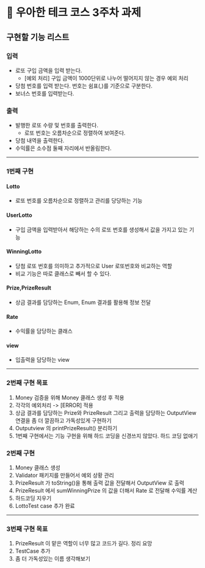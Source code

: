 # 🚀 우아한 테크 코스 3주차 과제
## 구현할 기능 리스트
### 입력
* 로또 구입 금액을 입력 받는다.
  * [예외 처리] 구입 금액이 1000단위로 나누어 떨어지지 않는 경우 예외 처리
* 당첨 번호를 입력 받는다. 번호는 쉼표(,)를 기준으로 구분한다.
* 보너스 번호를 입력받는다.
### 출력 
* 발행한 로또 수량 및 번호를 출력한다.
  * 로또 번호는 오름차순으로 정렬하여 보여준다.
* 당첨 내역을 출력한다.
* 수익률은 소수점 둘째 자리에서 반올림한다.
---
### 1번째 구현
#### Lotto 
* 로또 번호를 오름차순으로 정렬하고 관리를 당당하는 기능
#### UserLotto
* 구입 금액을 입력받아서 해당하는 수의 로또 번호를 생성해서 값을 가지고 있는 기능
#### WinningLotto
* 당첨 로또 번호를 의미하고 추가적으로 User 로또번호와 비교하는 역할
* 비교 기능은 따로 클래스로 빼서 할 수 있다.
#### Prize,PrizeResult
* 상금 결과를 담당하는 Enum, Enum 결과를 활용해 정보 전달
#### Rate
* 수익률을 담당하는 클래스
#### view
* 입출력을 담당하는 view
---
### 2번째 구현 목표
1. Money 검증을 위해 Money 클래스 생성 후 적용 
2. 각각의 예외처리 -> [ERROR] 적용
3. 상금 결과를 담당하는 Prize와 PrizeResult 그리고 출력을 담당하는 OutputView 연결을 좀 더 깔끔하고 가독성있게 구현하기
4. Outputview 의  printPrizeResult() 분리하기
5. 1번째 구현에서는 기능 구현을 위해 하드 코딩을 신경쓰지 않았다. 하드 코딩 없애기

### 2번째 구현
1. Money 클래스 생성 
2. Validator 패키지를 만들어서 예외 상황 관리
3. PrizeResult 가 toString()을 통해 출력 값을 전달해서 OutputView 로 출력
4. PrizeResult 에서 sumWinningPrize 의 값을 더해서 Rate 로 전달해 수익률 계산
4. 하드코딩 지우기
5. LottoTest case 추가 완료

---
### 3번째 구현 목표 
1. PrizeResult 이 맡은 역할이 너무 많고 코드가 길다. 정리 요망
2. TestCase 추가
3. 좀 더 가독성있는 이름 생각해보기
